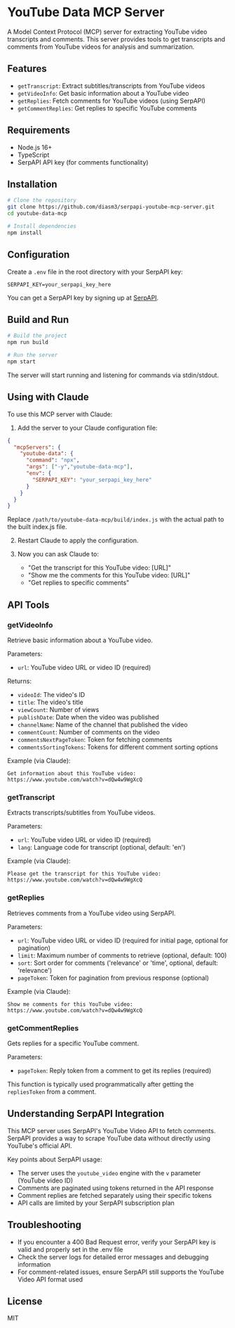 # YouTube Data MCP Server

A Model Context Protocol (MCP) server for extracting YouTube video transcripts and comments. This server provides tools to get transcripts and comments from YouTube videos for analysis and summarization.

## Features

- `getTranscript`: Extract subtitles/transcripts from YouTube videos
- `getVideoInfo`: Get basic information about a YouTube video
- `getReplies`: Fetch comments for YouTube videos (using SerpAPI)
- `getCommentReplies`: Get replies to specific YouTube comments

## Requirements

- Node.js 16+
- TypeScript
- SerpAPI API key (for comments functionality)

## Installation

```bash
# Clone the repository
git clone https://github.com/diasm3/serpapi-youtube-mcp-server.git
cd youtube-data-mcp

# Install dependencies
npm install
```

## Configuration

Create a `.env` file in the root directory with your SerpAPI key:

```
SERPAPI_KEY=your_serpapi_key_here
```

You can get a SerpAPI key by signing up at [SerpAPI](https://serpapi.com/).

## Build and Run

```bash
# Build the project
npm run build

# Run the server
npm start
```

The server will start running and listening for commands via stdin/stdout.

## Using with Claude

To use this MCP server with Claude:

1. Add the server to your Claude configuration file:

```json
{
  "mcpServers": {
    "youtube-data": {
      "command": "npx",
      "args": ["-y","youtube-data-mcp"],
      "env": {
        "SERPAPI_KEY": "your_serpapi_key_here"
      }
    }
  }
}
```

Replace `/path/to/youtube-data-mcp/build/index.js` with the actual path to the built index.js file.

2. Restart Claude to apply the configuration.

3. Now you can ask Claude to:
   - "Get the transcript for this YouTube video: [URL]"
   - "Show me the comments for this YouTube video: [URL]"
   - "Get replies to specific comments"

## API Tools

### getVideoInfo

Retrieve basic information about a YouTube video.

Parameters:

- `url`: YouTube video URL or video ID (required)

Returns:

- `videoId`: The video's ID
- `title`: The video's title
- `viewCount`: Number of views
- `publishDate`: Date when the video was published
- `channelName`: Name of the channel that published the video
- `commentCount`: Number of comments on the video
- `commentsNextPageToken`: Token for fetching comments
- `commentsSortingTokens`: Tokens for different comment sorting options

Example (via Claude):

```
Get information about this YouTube video: https://www.youtube.com/watch?v=dQw4w9WgXcQ
```

### getTranscript

Extracts transcripts/subtitles from YouTube videos.

Parameters:

- `url`: YouTube video URL or video ID (required)
- `lang`: Language code for transcript (optional, default: 'en')

Example (via Claude):

```
Please get the transcript for this YouTube video: https://www.youtube.com/watch?v=dQw4w9WgXcQ
```

### getReplies

Retrieves comments from a YouTube video using SerpAPI.

Parameters:

- `url`: YouTube video URL or video ID (required for initial page, optional for pagination)
- `limit`: Maximum number of comments to retrieve (optional, default: 100)
- `sort`: Sort order for comments ('relevance' or 'time', optional, default: 'relevance')
- `pageToken`: Token for pagination from previous response (optional)

Example (via Claude):

```
Show me comments for this YouTube video: https://www.youtube.com/watch?v=dQw4w9WgXcQ
```

### getCommentReplies

Gets replies for a specific YouTube comment.

Parameters:

- `pageToken`: Reply token from a comment to get its replies (required)

This function is typically used programmatically after getting the `repliesToken` from a comment.

## Understanding SerpAPI Integration

This MCP server uses SerpAPI's YouTube Video API to fetch comments. SerpAPI provides a way to scrape YouTube data without directly using YouTube's official API.

Key points about SerpAPI usage:

- The server uses the `youtube_video` engine with the `v` parameter (YouTube video ID)
- Comments are paginated using tokens returned in the API response
- Comment replies are fetched separately using their specific tokens
- API calls are limited by your SerpAPI subscription plan

## Troubleshooting

- If you encounter a 400 Bad Request error, verify your SerpAPI key is valid and properly set in the .env file
- Check the server logs for detailed error messages and debugging information
- For comment-related issues, ensure SerpAPI still supports the YouTube Video API format used

## License

MIT
